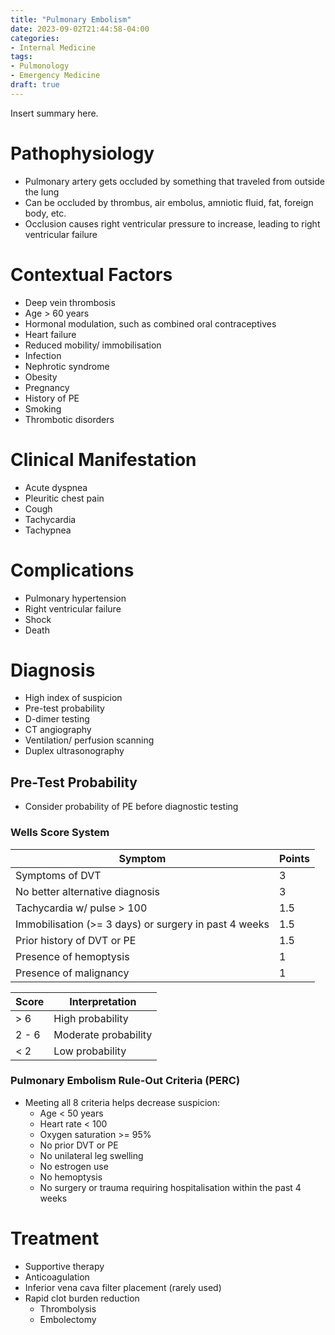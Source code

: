 ```yaml
---
title: "Pulmonary Embolism"
date: 2023-09-02T21:44:58-04:00
categories: 
- Internal Medicine
tags:
- Pulmonology
- Emergency Medicine
draft: true
---
```

Insert summary here.

<!--more-->
# Pathophysiology
- Pulmonary artery gets occluded by something that traveled from outside the lung
- Can be occluded by thrombus, air embolus, amniotic fluid, fat, foreign body, etc.
- Occlusion causes right ventricular pressure to increase, leading to right ventricular failure

# Contextual Factors
- Deep vein thrombosis
- Age > 60 years
- Hormonal modulation, such as combined oral contraceptives
- Heart failure
- Reduced mobility/ immobilisation
- Infection
- Nephrotic syndrome
- Obesity
- Pregnancy
- History of PE
- Smoking
- Thrombotic disorders

# Clinical Manifestation
- Acute dyspnea
- Pleuritic chest pain
- Cough
- Tachycardia
- Tachypnea

# Complications
- Pulmonary hypertension
- Right ventricular failure
- Shock
- Death

# Diagnosis
- High index of suspicion
- Pre-test probability
- D-dimer testing
- CT angiography
- Ventilation/ perfusion scanning
- Duplex ultrasonography

## Pre-Test Probability
- Consider probability of PE before diagnostic testing

### Wells Score System
| Symptom                                               | Points |
|-------------------------------------------------------|--------|
| Symptoms of DVT                                       | 3      |
| No better alternative diagnosis                       | 3      |
| Tachycardia w/ pulse > 100                            | 1.5    |
| Immobilisation (>= 3 days) or surgery in past 4 weeks | 1.5    |
| Prior history of DVT or PE                            | 1.5    |
| Presence of hemoptysis                                | 1      |
| Presence of malignancy                                | 1      |

| Score | Interpretation       |
|-------|----------------------|
| > 6   | High probability     |
| 2 - 6 | Moderate probability |
| < 2   | Low probability      |

### Pulmonary Embolism Rule-Out Criteria (PERC)
- Meeting all 8 criteria helps decrease suspicion:
  - Age < 50 years
  - Heart rate < 100
  - Oxygen saturation >= 95%
  - No prior DVT or PE
  - No unilateral leg swelling
  - No estrogen use
  - No hemoptysis
  - No surgery or trauma requiring hospitalisation within the past 4 weeks

# Treatment
- Supportive therapy
- Anticoagulation
- Inferior vena cava filter placement (rarely used)
- Rapid clot burden reduction
  - Thrombolysis
  - Embolectomy
